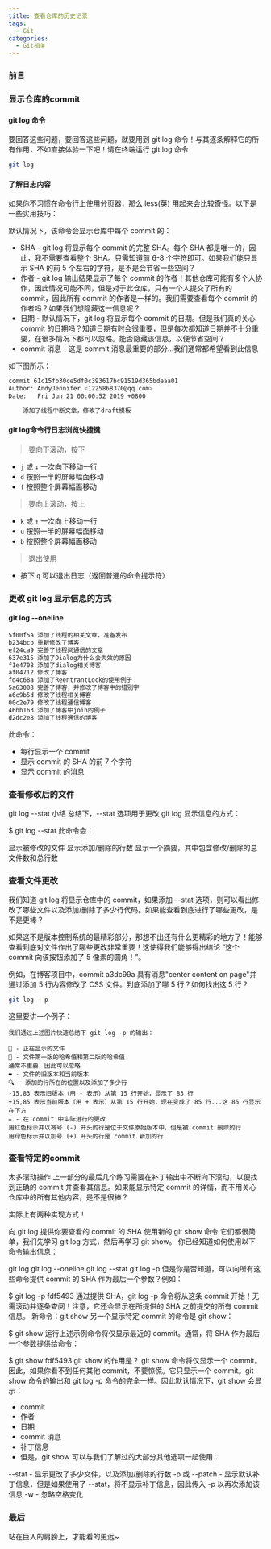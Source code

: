 ```yaml
---
title: 查看仓库的历史记录
tags:
  - Git
categories:
  - Git相关
---
```


### 前言

### 显示仓库的commit

#### git log 命令

要回答这些问题，要回答这些问题，就要用到 git log 命令！与其逐条解释它的所有作用，不如直接体验一下吧！请在终端运行 git log 命令

```bash
git log
```

#### 了解日志内容

如果你不习惯在命令行上使用分页器，那么 less(英) 用起来会比较奇怪。以下是一些实用技巧：

默认情况下，该命令会显示仓库中每个 commit 的：

- SHA - git log 将显示每个 commit 的完整 SHA。每个 SHA 都是唯一的，因此，我不需要查看整个 SHA。只需知道前 6-8 个字符即可。如果我们能只显示 SHA 的前 5 个左右的字符，是不是会节省一些空间？
- 作者 - git log 输出结果显示了每个 commit 的作者！其他仓库可能有多个人协作，因此情况可能不同，但是对于此仓库，只有一个人提交了所有的 commit，因此所有 commit 的作者是一样的。我们需要查看每个 commit 的作者吗？如果我们想隐藏这一信息呢？
- 日期 - 默认情况下，git log 将显示每个 commit 的日期。但是我们真的关心 commit 的日期吗？知道日期有时会很重要，但是每次都知道日期并不十分重要，在很多情况下都可以忽略。能否隐藏该信息，以便节省空间？
- commit 消息 - 这是 commit 消息最重要的部分…我们通常都希望看到此信息

如下图所示：

```bash
commit 61c15fb30ce5df0c393617bc91519d365bdeaa01
Author: AndyJennifer <1225868370@qq.com>
Date:   Fri Jun 21 00:00:52 2019 +0800

    添加了线程中断文章，修改了draft模板
```

#### git log命令行日志浏览快捷键

>要向下滚动，按下

- `j` 或 `↓` 一次向下移动一行
- `d` 按照一半的屏幕幅面移动
- `f` 按照整个屏幕幅面移动

>要向上滚动，按上

- `k` 或 `↑` 一次向上移动一行
- `u` 按照一半的屏幕幅面移动
- `b` 按照整个屏幕幅面移动

>退出使用

- 按下 `q` 可以退出日志（返回普通的命令提示符）


### 更改 git log 显示信息的方式

#### git log --oneline

```bash
5f00f5a 添加了线程的相关文章，准备发布
b234bcb 重新修改了博客
ef24ca9 完善了线程间通信的文章
637e315 添加了Dialog为什么会失效的原因
f1e4708 添加了dialog相关博客
af04712 修改了博客
fd4c68a 添加了ReentrantLock的使用例子
5a63008 完善了博客，并修改了博客中的错别字
a6c9b5d 修改了线程相关博客
00c2e79 修改了线程通信博客
46bb163 添加了博客中join的例子
d2dc2e8 添加了线程通信的博客
```

此命令：

- 每行显示一个 commit
- 显示 commit 的 SHA 的前 7 个字符
- 显示 commit 的消息
  
### 查看修改后的文件

git log --stat 小结
总结下，--stat 选项用于更改 git log 显示信息的方式：

$ git log --stat
此命令会：

显示被修改的文件
显示添加/删除的行数
显示一个摘要，其中包含修改/删除的总文件数和总行数

### 查看文件更改

我们知道 git log 将显示仓库中的 commit，如果添加 --stat 选项，则可以看出修改了哪些文件以及添加/删除了多少行代码。如果能查看到底进行了哪些更改，是不是更棒？

如果这不是版本控制系统的最精彩部分，那想不出还有什么更精彩的地方了！能够查看到底对文件作出了哪些更改非常重要！这使得我们能够得出结论 “这个 commit 向该按钮添加了 5 像素的圆角！”。

例如，在博客项目中，commit a3dc99a 具有消息"center content on page"并通过添加 5 行内容修改了 CSS 文件。到底添加了哪 5 行？如何找出这 5 行？

```bash
git log - p
```

这里要讲一个例子：

```
我们通过上述图片快速总结下 git log -p 的输出：

🔵 - 正在显示的文件
🔶 - 文件第一版的哈希值和第二版的哈希值
通常不重要，因此可以忽略
❤️ - 文件的旧版本和当前版本
🔍 - 添加的行所在的位置以及添加了多少行
-15,83 表示旧版本（用 - 表示）从第 15 行开始，显示了 83 行
+15,85 表示当前版本（用 + 表示）从第 15 行开始，现在变成了 85 行...这 85 行显示在下方
✏️ - 在 commit 中实际进行的更改
用红色标示并以减号 (-) 开头的行是位于文件原始版本中，但是被 commit 删除的行
用绿色标示并以加号 (+) 开头的行是 commit 新加的行
```

### 查看特定的commit
太多滚动操作
上一部分的最后几个练习需要在补丁输出中不断向下滚动，以便找到正确的 commit 并查看其信息。如果能显示特定 commit 的详情，而不用关心仓库中的所有其他内容，是不是很棒？

实际上有两种实现方式！

向 git log 提供你要查看的 commit 的 SHA
使用新的 git show 命令
它们都很简单，我们先学习 git log 方式，然后再学习 git show。
你已经知道如何使用以下命令输出信息：

git log
git log --oneline
git log --stat
git log -p
但是你是否知道，可以向所有这些命令提供 commit 的 SHA 作为最后一个参数？例如：

$ git log -p fdf5493
通过提供 SHA，git log -p 命令将从这条 commit 开始！无需滚动并逐条查阅！注意，它还会显示在所提供的 SHA 之前提交的所有 commit 信息。
新命令：git show
另一个显示特定 commit 的命令是 git show：

$ git show
运行上述示例命令将仅显示最近的 commit。通常，将 SHA 作为最后一个参数提供给命令：

$ git show fdf5493
git show 的作用是？
git show 命令将仅显示一个 commit。因此，如果你看不到任何其他 commit，不要惊慌。它只显示一个 commit。git show 命令的输出和 git log -p 命令的完全一样。因此默认情况下，git show 会显示：

- commit
- 作者
- 日期
- commit 消息
- 补丁信息
- 但是，git show 可以与我们了解过的大部分其他选项一起使用：

--stat - 显示更改了多少文件，以及添加/删除的行数
-p 或 --patch - 显示默认补丁信息，但是如果使用了 --stat，将不显示补丁信息，因此传入 -p 以再次添加该信息
-w - 忽略空格变化

### 最后

站在巨人的肩膀上，才能看的更远~
